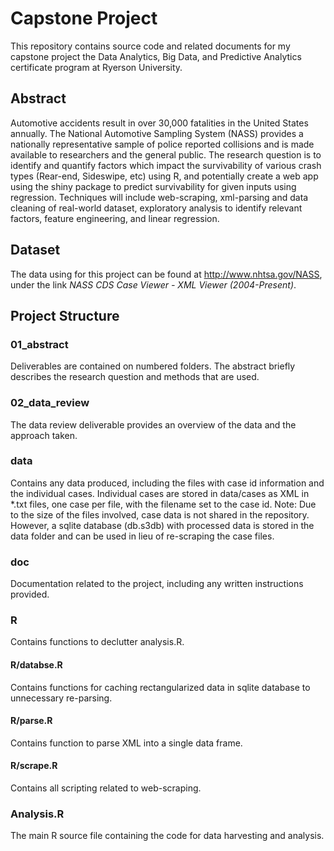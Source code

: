 Capstone Project
================

This repository contains source code and related documents for my capstone project the Data Analytics, Big Data, and Predictive Analytics certificate program at Ryerson University.

## Abstract  
Automotive accidents result in over 30,000 fatalities in the United States annually. The National Automotive Sampling System (NASS) provides a nationally representative sample of police reported collisions and is made available to researchers and the general public.
The research question is to identify and quantify factors which impact the survivability of various crash types (Rear-end, Sideswipe, etc) using R, and potentially create a web app using the shiny package to predict survivability for given inputs using regression.
Techniques will include web-scraping, xml-parsing and data cleaning of real-world dataset, exploratory analysis to identify relevant factors, feature engineering, and linear regression.

## Dataset
The data using for this project can be found at http://www.nhtsa.gov/NASS, under the link *NASS CDS Case Viewer - XML Viewer (2004-Present)*.

## Project Structure

### 01_abstract
Deliverables are contained on numbered folders.
The abstract briefly describes the research question and methods that are used.

### 02_data_review
The data review deliverable provides an overview of the data and the approach taken.

### data
Contains any data produced, including the files with case id information and the individual cases.
Individual cases are stored in data/cases as XML in \*.txt files, one case per file, with the filename set to the case id.
Note: Due to the size of the files involved, case data is not shared in the repository.
However, a sqlite database (db.s3db) with processed data is stored in the data folder and can be used in lieu of re-scraping the case files.

### doc
Documentation related to the project, including any written instructions provided.

### R
Contains functions to declutter analysis.R.

#### R/databse.R
Contains functions for caching rectangularized data in sqlite database to unnecessary re-parsing.

#### R/parse.R
Contains function to parse XML into a single data frame.

#### R/scrape.R
Contains all scripting related to web-scraping.

### Analysis.R
The main R source file containing the code for data harvesting and analysis.

